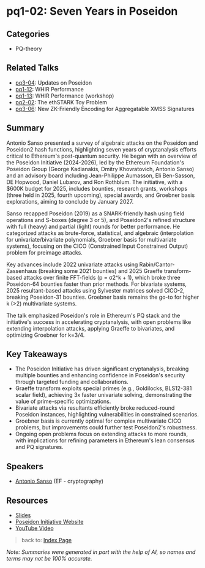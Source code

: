 # pq1-02: Seven Years in Poseidon

## Categories
- PQ-theory

## Related Talks
- [pq3-04](pq3-04.md): Updates on Poseidon
- [pq1-12](pq1-12.md): WHIR Performance
- [pq1-13](pq1-13.md): WHIR Performance (workshop)
- [pq2-02](pq2-02.md): The ethSTARK Toy Problem
- [pq3-06](pq3-06.md): New ZK-Friendly Encoding for Aggregatable XMSS Signatures

## Summary
Antonio Sanso presented a survey of algebraic attacks on the Poseidon and Poseidon2 hash functions, highlighting seven years of cryptanalysis efforts critical to Ethereum's post-quantum security. He began with an overview of the Poseidon Initiative (2024-2026), led by the Ethereum Foundation's Poseidon Group (George Kadianakis, Dmitry Khovratovich, Antonio Sanso) and an advisory board including Jean-Philippe Aumasson, Eli Ben-Sasson, DE Hopwood, Daniel Lubarov, and Ron Rothblum. The initiative, with a $600K budget for 2025, includes bounties, research grants, workshops (three held in 2025, fourth upcoming), special awards, and Groebner basis explorations, aiming to conclude by January 2027.

Sanso recapped Poseidon (2019) as a SNARK-friendly hash using field operations and S-boxes (degree 3 or 5), and Poseidon2's refined structure with full (heavy) and partial (light) rounds for better performance. He categorized attacks as brute-force, statistical, and algebraic (interpolation for univariate/bivariate polynomials, Groebner basis for multivariate systems), focusing on the CICO (Constrained Input Constrained Output) problem for preimage attacks.

Key advances include 2022 univariate attacks using Rabin/Cantor-Zassenhaus (breaking some 2021 bounties) and 2025 Graeffe transform-based attacks over finite FFT-fields (p = σ2^k + 1), which broke three Poseidon-64 bounties faster than prior methods. For bivariate systems, 2025 resultant-based attacks using Sylvester matrices solved CICO-2, breaking Poseidon-31 bounties. Groebner basis remains the go-to for higher k (>2) multivariate systems.

The talk emphasized Poseidon's role in Ethereum's PQ stack and the initiative's success in accelerating cryptanalysis, with open problems like extending interpolation attacks, applying Graeffe to bivariates, and optimizing Groebner for k=3/4.

## Key Takeaways
- The Poseidon Initiative has driven significant cryptanalysis, breaking multiple bounties and enhancing confidence in Poseidon's security through targeted funding and collaborations.
- Graeffe transform exploits special primes (e.g., Goldilocks, BLS12-381 scalar field), achieving 3x faster univariate solving, demonstrating the value of prime-specific optimizations.
- Bivariate attacks via resultants efficiently broke reduced-round Poseidon instances, highlighting vulnerabilities in constrained scenarios.
- Groebner basis is currently optimal for complex multivariate CICO problems, but improvements could further test Poseidon2's robustness.
- Ongoing open problems focus on extending attacks to more rounds, with implications for refining parameters in Ethereum's lean consensus and PQ signatures.

## Speakers
- [Antonio Sanso](https://x.com/asanso) (EF - cryptography)

## Resources
- [Slides](https://drive.google.com/file/d/1B6Rx50_YFCN_D7i1K2dXBD7mGpT-kLf-/view?usp=drive_link)
- [Poseidon Initiative Website](https://poseidon-initiative.info)
- [YouTube Video](https://youtu.be/MnHRXz7PVeE)

> back to: [Index Page](index.md)

*Note: Summaries were generated in part with the help of AI, so names and terms may not be 100% accurate.*